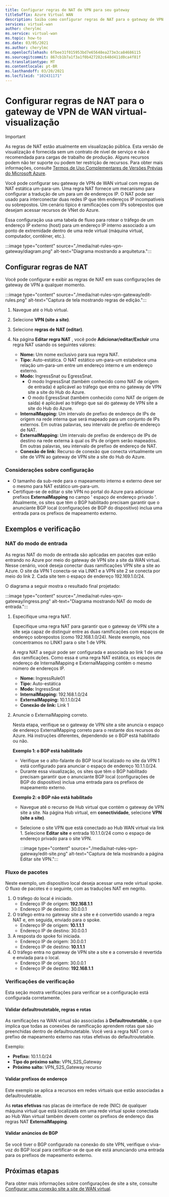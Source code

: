 ```yaml
---
title: Configurar regras de NAT de VPN para seu gateway
titleSuffix: Azure Virtual WAN
description: Saiba como configurar regras de NAT para o gateway de VPN VWAN
services: virtual-wan
author: cherylmc
ms.service: virtual-wan
ms.topic: how-to
ms.date: 03/05/2021
ms.author: cherylmc
ms.openlocfilehash: 6fbee31f015953bd7e65648ea273e3ca84686115
ms.sourcegitcommit: 867cb1b7a1f3a1f0b427282c648d411d0ca4f81f
ms.translationtype: MT
ms.contentlocale: pt-BR
ms.lasthandoff: 03/20/2021
ms.locfileid: "102431171"
---
```

# <a name="configure-nat-rules-for-your-virtual-wan-vpn-gateway---preview"></a>Configurar regras de NAT para o gateway de VPN de WAN virtual-visualização

> [!IMPORTANT]
> As regras de NAT estão atualmente em visualização pública.
> Esta versão de visualização é fornecida sem um contrato de nível de serviço e não é recomendada para cargas de trabalho de produção. Alguns recursos podem não ter suporte ou podem ter restrição de recursos.
> Para obter mais informações, consulte [Termos de Uso Complementares de Versões Prévias do Microsoft Azure](https://azure.microsoft.com/support/legal/preview-supplemental-terms/).

Você pode configurar seu gateway de VPN de WAN virtual com regras de NAT estática um-para-um. Uma regra NAT fornece um mecanismo para configurar a tradução de um para um de endereços IP. O NAT pode ser usado para interconectar duas redes IP que têm endereços IP incompatíveis ou sobrepostos. Um cenário típico é ramificações com IPs sobrepostos que desejam acessar recursos de VNet do Azure.

Essa configuração usa uma tabela de fluxo para rotear o tráfego de um endereço IP externo (host) para um endereço IP interno associado a um ponto de extremidade dentro de uma rede virtual (máquina virtual, computador, contêiner, etc.).

   :::image type="content" source="./media/nat-rules-vpn-gateway/diagram.png" alt-text="Diagrama mostrando a arquitetura.":::

## <a name="configure-nat-rules"></a><a name="rules"></a>Configurar regras de NAT

Você pode configurar e exibir as regras de NAT em suas configurações de gateway de VPN a qualquer momento.

   :::image type="content" source="./media/nat-rules-vpn-gateway/edit-rules.png" alt-text="Captura de tela mostrando regras de edição.":::

1. Navegue até o Hub virtual.
1. Selecione **VPN (site a site)**.
1. Selecione **regras de NAT (editar)**.
1. Na página **Editar regra NAT** , você pode **Adicionar/editar/Excluir** uma regra NAT usando os seguintes valores:

   * **Nome:** Um nome exclusivo para sua regra NAT.
   * **Tipo:** Auto-estática. O NAT estático um-para-um estabelece uma relação um-para-um entre um endereço interno e um endereço externo.
   * **Modo:** IngressSnat ou EgressSnat.  
      * O modo IngressSnat (também conhecido como NAT de origem de entrada) é aplicável ao tráfego que entra no gateway de VPN site a site do Hub do Azure.
      * O modo EgressSnat (também conhecido como NAT de origem de saída) é aplicável ao tráfego que sai do gateway de VPN site a site do Hub do Azure.
   * **InternalMapping:** Um intervalo de prefixo de endereço de IPs de origem na rede interna que será mapeado para um conjunto de IPs externos. Em outras palavras, seu intervalo de prefixo de endereço de NAT.
   * **ExternalMapping:** Um intervalo de prefixo de endereço de IPs de destino na rede externa à qual os IPs de origem serão mapeados. Em outras palavras, seu intervalo de prefixo de endereço de NAT.
   * **Conexão de link:** Recurso de conexão que conecta virtualmente um site de VPN ao gateway de VPN site a site do Hub do Azure.

### <a name="configuration-considerations"></a><a name="considerations"></a>Considerações sobre configuração

* O tamanho da sub-rede para o mapeamento interno e externo deve ser o mesmo para NAT estático um-para-um.
* Certifique-se de editar o site VPN no portal do Azure para adicionar prefixos **ExternalMapping** no campo ' espaço de endereço privado '. Atualmente, os sites que têm o BGP habilitado precisam garantir que o anunciante BGP local (configurações de BGP do dispositivo) inclua uma entrada para os prefixos de mapeamento externo.

## <a name="examples-and-verification"></a><a name="examples"></a>Exemplos e verificação

### <a name="ingress-mode-nat"></a>NAT do modo de entrada

As regras NAT do modo de entrada são aplicadas em pacotes que estão entrando no Azure por meio do gateway de VPN site a site da WAN virtual. Nesse cenário, você deseja conectar duas ramificações VPN site a site ao Azure. O site da VPN 1 conecta-se via LINK1 e a VPN site 2 se conecta por meio do link 2. Cada site tem o espaço de endereço 192.169.1.0/24.

O diagrama a seguir mostra o resultado final projetado:

:::image type="content" source="./media/nat-rules-vpn-gateway/ingress.png" alt-text="Diagrama mostrando NAT do modo de entrada.":::

1. Especifique uma regra NAT.

   Especifique uma regra NAT para garantir que o gateway de VPN site a site seja capaz de distinguir entre as duas ramificações com espaços de endereço sobrepostos (como 192.168.1.0/24). Neste exemplo, nos concentramos no LINK1 para o site 1 de VPN.

   A regra NAT a seguir pode ser configurada e associada ao link 1 de uma das ramificações. Como essa é uma regra NAT estática, os espaços de endereço de InternalMapping e ExternalMapping contêm o mesmo número de endereços IP.

   * **Nome:** IngressRule01
   * **Tipo:** Auto-estática
   * **Modo:** IngressSnat
   * **InternalMapping:** 192.168.1.0/24
   * **ExternalMapping:** 10.1.1.0/24
   * **Conexão de link:** Link 1

1. Anuncie o ExternalMapping correto.

   Nesta etapa, verifique se o gateway de VPN site a site anuncia o espaço de endereço ExternalMapping correto para o restante dos recursos do Azure. Há instruções diferentes, dependendo se o BGP está habilitado ou não.

   **Exemplo 1: o BGP está habilitado**

   * Verifique se o alto-falante do BGP local localizado no site da VPN 1 está configurado para anunciar o espaço de endereço 10.1.1.0/24.
   * Durante essa visualização, os sites que têm o BGP habilitado precisam garantir que o anunciante BGP local (configurações de BGP do dispositivo) inclua uma entrada para os prefixos de mapeamento externo.

   **Exemplo 2: o BGP não está habilitado**

   * Navegue até o recurso de Hub virtual que contém o gateway de VPN site a site. Na página Hub virtual, em **conectividade**, selecione **VPN (site a site)**.
   * Selecione o site VPN que está conectado ao Hub WAN virtual via link 1. Selecione **Editar site** e entrada 10.1.1.0/24 como o espaço de endereço privado para o site VPN.

     :::image type="content" source="./media/nat-rules-vpn-gateway/edit-site.png" alt-text="Captura de tela mostrando a página Editar site VPN.":::

### <a name="packet-flow"></a>Fluxo de pacotes

Neste exemplo, um dispositivo local deseja acessar uma rede virtual spoke. O fluxo de pacotes é o seguinte, com as traduções NAT em negrito.

1. O tráfego do local é iniciado.
   * Endereço IP de origem: **192.168.1.1**
   * Endereço IP de destino: 30.0.0.1
1. O tráfego entra no gateway site a site e é convertido usando a regra NAT e, em seguida, enviado para o spoke.
   * Endereço IP de origem: **10.1.1.1**
   * Endereço IP de destino: 30.0.0.1
1. A resposta do spoke foi iniciada.
   * Endereço IP de origem: 30.0.0.1
   * Endereço IP de destino: **10.1.1.1**
1. O tráfego entra no gateway de VPN site a site e a conversão é revertida e enviada para o local.
   * Endereço IP de origem: 30.0.0.1
   * Endereço IP de destino: **192.168.1.1**

### <a name="verification-checks"></a>Verificações de verificação

Esta seção mostra verificações para verificar se a configuração está configurada corretamente.

#### <a name="validate-defaultroutetable-rules-and-routes"></a>Validar defaultroutetable, regras e rotas

As ramificações na WAN virtual são associadas à **Defaultroutetable**, o que implica que todas as conexões de ramificação aprendem rotas que são preenchidas dentro de defaultroutetable. Você verá a regra NAT com o prefixo de mapeamento externo nas rotas efetivas do defaultroutetable.

Exemplo:

* **Prefixo:** 10.1.1.0/24  
* **Tipo do próximo salto:** VPN_S2S_Gateway
* **Próximo salto:** VPN_S2S_Gateway recurso

#### <a name="validate-address-prefixes"></a>Validar prefixos de endereço

Este exemplo se aplica a recursos em redes virtuais que estão associadas a defaultroutetable.

As **rotas efetivas** nas placas de interface de rede (NIC) de qualquer máquina virtual que está localizada em uma rede virtual spoke conectada ao Hub Wan virtual também devem conter os prefixos de endereço das regras NAT **ExternalMapping**.

#### <a name="validate-bgp-advertisements"></a>Validar anúncios de BGP

Se você tiver o BGP configurado na conexão do site VPN, verifique o viva-voz do BGP local para certificar-se de que ele está anunciando uma entrada para os prefixos de mapeamento externo.

## <a name="next-steps"></a>Próximas etapas

Para obter mais informações sobre configurações de site a site, consulte [Configurar uma conexão site a site de WAN virtual](virtual-wan-site-to-site-portal.md).
